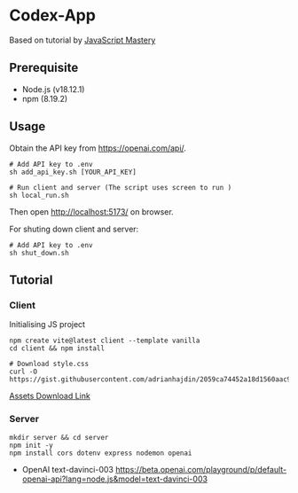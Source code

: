 # Codex-App

Based on tutorial by [JavaScript Mastery](https://www.youtube.com/watch?v=2FeymQoKvrk&t=26s&ab_channel=JavaScriptMastery)

## Prerequisite

- Node.js (v18.12.1)
- npm (8.19.2)

## Usage

Obtain the API key from <https://openai.com/api/>.

``` shell
# Add API key to .env
sh add_api_key.sh [YOUR_API_KEY]

# Run client and server (The script uses screen to run )
sh local_run.sh
```

Then open <http://localhost:5173/> on browser.

For shuting down client and server:

``` shell
# Add API key to .env
sh shut_down.sh
```

## Tutorial

### Client

Initialising JS project

``` shell
npm create vite@latest client --template vanilla
cd client && npm install

# Download style.css
curl -O  https://gist.githubusercontent.com/adrianhajdin/2059ca74452a18d1560aac9499f58900/raw/c394c330ea4a1e5a9eb4a48b06eaf6668035a436/style.css
```

[Assets Download Link](https://minhaskamal.github.io/DownGit/#/home?url=https://github.com/adrianhajdin/project_openai_codex/tree/main/client/assets)

### Server

``` shell
mkdir server && cd server
npm init -y
npm install cors dotenv express nodemon openai
```

- OpenAI text-davinci-003
<https://beta.openai.com/playground/p/default-openai-api?lang=node.js&model=text-davinci-003>
